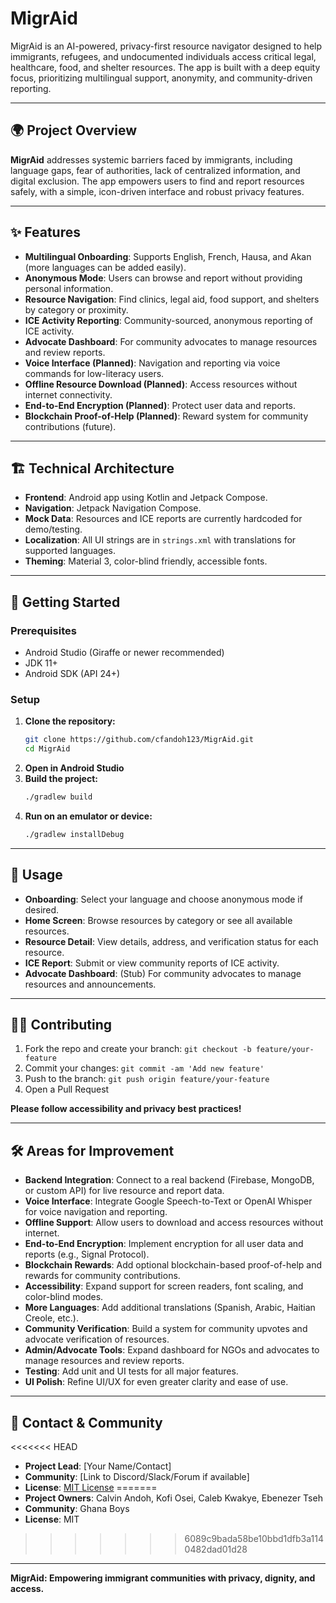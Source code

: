 # MigrAid

MigrAid is an AI-powered, privacy-first resource navigator designed to help immigrants, refugees, and undocumented individuals access critical legal, healthcare, food, and shelter resources. The app is built with a deep equity focus, prioritizing multilingual support, anonymity, and community-driven reporting.

---

## 🌍 Project Overview

**MigrAid** addresses systemic barriers faced by immigrants, including language gaps, fear of authorities, lack of centralized information, and digital exclusion. The app empowers users to find and report resources safely, with a simple, icon-driven interface and robust privacy features.

---

## ✨ Features

- **Multilingual Onboarding**: Supports English, French, Hausa, and Akan (more languages can be added easily).
- **Anonymous Mode**: Users can browse and report without providing personal information.
- **Resource Navigation**: Find clinics, legal aid, food support, and shelters by category or proximity.
- **ICE Activity Reporting**: Community-sourced, anonymous reporting of ICE activity.
- **Advocate Dashboard**: For community advocates to manage resources and review reports.
- **Voice Interface (Planned)**: Navigation and reporting via voice commands for low-literacy users.
- **Offline Resource Download (Planned)**: Access resources without internet connectivity.
- **End-to-End Encryption (Planned)**: Protect user data and reports.
- **Blockchain Proof-of-Help (Planned)**: Reward system for community contributions (future).

---

## 🏗️ Technical Architecture

- **Frontend**: Android app using Kotlin and Jetpack Compose.
- **Navigation**: Jetpack Navigation Compose.
- **Mock Data**: Resources and ICE reports are currently hardcoded for demo/testing.
- **Localization**: All UI strings are in `strings.xml` with translations for supported languages.
- **Theming**: Material 3, color-blind friendly, accessible fonts.

---

## 🚀 Getting Started

### Prerequisites
- Android Studio (Giraffe or newer recommended)
- JDK 11+
- Android SDK (API 24+)

### Setup
1. **Clone the repository:**
   ```bash
   git clone https://github.com/cfandoh123/MigrAid.git
   cd MigrAid
   ```
2. **Open in Android Studio**
3. **Build the project:**
   ```bash
   ./gradlew build
   ```
4. **Run on an emulator or device:**
   ```bash
   ./gradlew installDebug
   ```

---

## 📱 Usage

- **Onboarding**: Select your language and choose anonymous mode if desired.
- **Home Screen**: Browse resources by category or see all available resources.
- **Resource Detail**: View details, address, and verification status for each resource.
- **ICE Report**: Submit or view community reports of ICE activity.
- **Advocate Dashboard**: (Stub) For community advocates to manage resources and announcements.

---

## 🧑‍💻 Contributing

1. Fork the repo and create your branch: `git checkout -b feature/your-feature`
2. Commit your changes: `git commit -am 'Add new feature'`
3. Push to the branch: `git push origin feature/your-feature`
4. Open a Pull Request

**Please follow accessibility and privacy best practices!**

---

## 🛠️ Areas for Improvement

- **Backend Integration**: Connect to a real backend (Firebase, MongoDB, or custom API) for live resource and report data.
- **Voice Interface**: Integrate Google Speech-to-Text or OpenAI Whisper for voice navigation and reporting.
- **Offline Support**: Allow users to download and access resources without internet.
- **End-to-End Encryption**: Implement encryption for all user data and reports (e.g., Signal Protocol).
- **Blockchain Rewards**: Add optional blockchain-based proof-of-help and rewards for community contributions.
- **Accessibility**: Expand support for screen readers, font scaling, and color-blind modes.
- **More Languages**: Add additional translations (Spanish, Arabic, Haitian Creole, etc.).
- **Community Verification**: Build a system for community upvotes and advocate verification of resources.
- **Admin/Advocate Tools**: Expand dashboard for NGOs and advocates to manage resources and review reports.
- **Testing**: Add unit and UI tests for all major features.
- **UI Polish**: Refine UI/UX for even greater clarity and ease of use.

---

## 📣 Contact & Community

<<<<<<< HEAD
- **Project Lead**: [Your Name/Contact]
- **Community**: [Link to Discord/Slack/Forum if available]
- **License**: [MIT License](./LICENSE)
=======
- **Project Owners**: Calvin Andoh, Kofi Osei, Caleb Kwakye, Ebenezer Tseh
- **Community**: Ghana Boys 
- **License**: MIT 
>>>>>>> 6089c9bada58be10bbd1dfb3a1140482dad01d28

---

**MigrAid: Empowering immigrant communities with privacy, dignity, and access.** 
